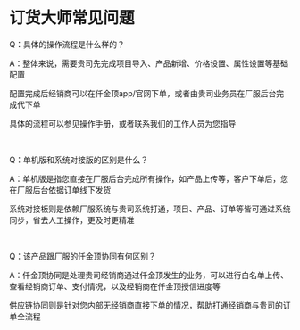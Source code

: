 <br/>

# 订货大师常见问题

<p id="order1">Q：具体的操作流程是什么样的？</p>

A：整体来说，需要贵司先完成项目导入、产品新增、价格设置、属性设置等基础配置

配置完成后经销商可以在仟金顶app/官网下单，或者由贵司业务员在厂服后台完成代下单

具体的流程可以参见操作手册，或者联系我们的工作人员为您指导

<br/>

<p id="order2">Q：单机版和系统对接版的区别是什么？</p>

A：单机版是指您直接在厂服后台完成所有操作，如产品上传等，客户下单后，您在厂服后台依据订单线下发货

系统对接板则是依赖厂服系统与贵司系统打通，项目、产品、订单等皆可通过系统同步，省去人工操作，更及时更精准

<br/>

<p id="order3">Q：该产品跟厂服的仟金顶协同有何区别？</p>

A：仟金顶协同是处理贵司经销商通过仟金顶发生的业务，可以进行白名单上传、查看经销商订单、支付情况，以及经销商在仟金顶授信进度等

供应链协同则是针对您内部无经销商直接下单的情况，帮助打通经销商与贵司的订单全流程

